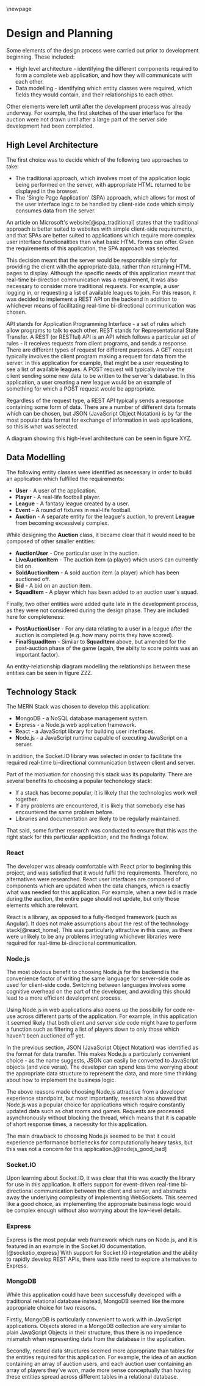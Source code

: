 \newpage
# Design and Planning

Some elements of the design process were carried out prior to development beginning. These included:

* High level architecture - identifying the different components required to form a complete web application, and how they will communicate with each other.
* Data modelling - identifying which entity classes were required, which fields they would contain, and their relationships to each other.

Other elements were left until after the development process was already underway. For example, the first sketches of the user interface for the auction were not drawn until after a large part of the server side development had been completed.

## High Level Architecture

The first choice was to decide which of the following two approaches to take:

* The traditional approach, which involves most of the application logic being performed on the server, with appropriate HTML returned to be displayed in the browser.
* The 'Single Page Application' (SPA) approach, which allows for most of the user interface logic to be handled by client-side code which simply consumes data from the server.

An article on Microsoft's website[@spa_traditional] states that the traditional approach is better suited to websites with simple client-side requirements, and that SPAs are better suited to applications which require more complex user interface functionalities than what basic HTML forms can offer. Given the requirements of this application, the SPA approach was selected.

This decision meant that the server would be responsible simply for providing the client with the appropriate data, rather than returning HTML pages to display. Although the specific needs of this application meant that real-time bi-direction communication was a requirement, it was also necessary to consider more traditional requests. For example, a user logging in, or requesting a list of available leagues to join. For this reason, it was decided to implement a REST API on the backend in addition to whichever means of facilitating real-time bi-directional communication was chosen.

API stands for Application Programming Interface - a set of rules which allow programs to talk to each other. REST stands for Representational State Transfer. A REST (or RESTful) API is an API which follows a particular set of rules - it receives requests from client programs, and sends a response. There are different types of request for different purposes. A GET request typically involves the client program making a request for data from the server. In this application for example, that might be a user requesting to see a list of available leagues. A POST request will typically involve the client sending some new data to be written to the server's database. In this application, a user creating a new league would be an example of something for which a POST request would be appropriate.

Regardless of the request type, a REST API typically sends a response containing some form of data. There are a number of different data formats which can be chosen, but JSON (JavaScript Object Notation) is by far the most popular data format for exchange of information in web applications, so this is what was selected.

A diagram showing this high-level architecture can be seen in figure XYZ.

<!-- diagram here -->

## Data Modelling

The following entity classes were identified as necessary in order to build an application which fulfilled the requirements:

* **User** - A user of the application.
* **Player** - A real-life football player.
* **League** - A fantasy league created by a user.
* **Event** - A round of fixtures in real-life football.
* **Auction** - A separate entity for the league's auction, to prevent **League** from becoming excessively complex.

While designing the **Auction** class, it became clear that it would need to be composed of other smaller entities:

* **AuctionUser** - One particular user in the auction.
* **LiveAuctionItem** - The auction item (a player) which users can currently bid on.
* **SoldAuctionItem** - A sold auction item (a player) which has been auctioned off.
* **Bid** - A bid on an auction item.
* **SquadItem** - A player which has been added to an auction user's squad.

Finally, two other entities were added quite late in the development process, as they were not considered during the design phase. They are included here for completeness:

* **PostAuctionUser** - For any data relating to a user in a league after the auction is completed (e.g. how many points they have scored).
* **FinalSquadItem** - Similar to **SquadItem** above, but amended for the post-auction phase of the game (again, the abilty to score points was an important factor).

An entity-relationship diagram modelling the relationships between these entities can be seen in figure ZZZ.

## Technology Stack

The MERN Stack was chosen to develop this application:

* **M**ongoDB - a NoSQL database management system.
* **E**xpress - a Node.js web application framework.
* **R**eact - a JavaScript library for building user interfaces.
* **N**ode.js - a JavaScript runtime capable of executing JavaScript on a server.

In addition, the Socket.IO library was selected in order to facilitate the required real-time bi-directional communication between client and server.

Part of the motivation for choosing this stack was its popularity. There are several benefits to choosing a popular techonology stack:

* If a stack has become popular, it is likely that the technologies work well together.
* If any problems are encountered, it is likely that somebody else has encountered the same problem before.
* Libraries and documentation are likely to be regularly maintained.

That said, some further research was conducted to ensure that this was the right stack for this particular application, and the findings follow.

### React

The developer was already comfortable with React prior to beginning this project, and was satisfied that it would fulfil the requirements. Therefore, no alternatives were researched. React user interfaces are composed of components which are updated when the data changes, which is exactly what was needed for this application. For example, when a new bid is made during the auction, the entire page should not update, but only those elements which are relevant.

React is a library, as opposed to a fully-fledged framework (such as Angular). It does not make assumptions about the rest of the technology stack[@react_home]. This was particularly attractive in this case, as there were unlikely to be any problems integrating whichever libraries were required for real-time bi-directional communication.

### Node.js

The most obvious benefit to choosing Node.js for the backend is the convenience factor of writing the same language for server-side code as used for client-side code. Switching between languages involves some cognitive overhead on the part of the developer, and avoiding this should lead to a more efficient development process.

Using Node.js in web applications also opens up the possibiliy for code re-use across different parts of the application. For example, in this application it seemed likely that both client and server side code might have to perform a function such as filtering a list of players down to only those which haven't been auctioned off yet.

In the previous section, JSON (JavaScript Object Notation) was identified as the format for data transfer. This makes Node.js a particularly convenient choice - as the name suggests, JSON can easily be converted to JavaScript objects (and vice versa). The developer can spend less time worrying about the appropriate data structure to represent the data, and more time thinking about how to implement the business logic.

The above reasons made choosing Node.js attractive from a developer experience standpoint, but most importantly, research also showed that Node.js was a popular choice for applications which require constantly updated data such as chat rooms and games. Requests are processed asynchronously without blocking the thread, which means that it is capable of short response times, a necessity for this application.

The main drawback to choosing Node.js seemed to be that it could experience performance bottlenecks for computationally heavy tasks, but this was not a concern for this application.[@nodejs_good_bad]

### Socket.IO

Upon learning about Socket.IO, it was clear that this was exactly the library for use in this application. It offers support for event-driven real-time bi-directional communication between the client and server, and abstracts away the underlying complexity of implementing WebSockets. This seemed like a good choice, as implementing the appropriate business logic would be complex enough without also worrying about the low-level details.

### Express

Express is the most popular web framework which runs on Node.js, and it is featured in an example in the Socket.IO documentation.[@socketio_express] With support for Socket.IO integretation and the ability to rapidly develop REST APIs, there was little need to explore alternatives to Express.

### MongoDB

While this application could have been successfully developed with a traditional relational database instead, MongoDB seemed like the more appropriate choice for two reasons. 

Firstly, MongoDB is particularly convenient to work with in JavaScript applications. Objects stored in a MongoDB collection are very similar to plain JavaScript Objects in their structure, thus there is no impedence mismatch when representing data from the database in the application.

Secondly, nested data structures seemed more appropriate than tables for the entities required for this application. For example, the idea of an auction containing an array of auction users, and each auction user containing an array of players they've won, made more sense conceptually than having these entities spread across different tables in a relational database.
